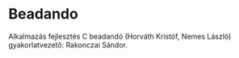# Beadando
Alkalmazás fejlesztés C beadandó (Horváth Kristóf, Nemes László) gyakorlatvezető: Rakonczai Sándor.
